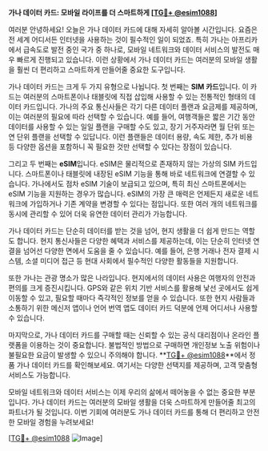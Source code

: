 **가나 데이터 카드: 모바일 라이프를 더 스마트하게 [[TG💪+ @esim1088](https://t.me/s/esim1088)]**

여러분 안녕하세요! 오늘은 가나 데이터 카드에 대해 자세히 알아볼 시간입니다. 요즘은 전 세계 어디서든 인터넷을 사용하는 것이 필수적인 일이 되었죠. 특히 가나는 아프리카에서 급속도로 발전 중인 국가 중 하나로, 모바일 네트워크와 데이터 서비스의 발전도 매우 빠르게 진행되고 있습니다. 이런 상황에서 가나 데이터 카드는 여러분의 모바일 생활을 훨씬 더 편리하고 스마트하게 만들어줄 중요한 도구입니다.

가나 데이터 카드는 크게 두 가지 유형으로 나뉩니다. 첫 번째는 **SIM 카드**입니다. 이 카드는 여러분의 스마트폰이나 태블릿에 직접 삽입해 사용할 수 있는 전통적인 형태의 데이터 카드입니다. 가나의 주요 통신사들은 각기 다른 데이터 플랜과 요금제를 제공하며, 이는 여러분의 필요에 따라 선택할 수 있습니다. 예를 들어, 여행객들은 짧은 기간 동안 데이터를 사용할 수 있는 일일 플랜을 구매할 수도 있고, 장기 거주자라면 월 단위 또는 연 단위 플랜을 선택할 수 있답니다. 이런 플랜들은 데이터 용량, 속도 제한, 추가 비용 등 다양한 옵션을 포함하니 꼭 필요한 것만 선택할 수 있다는 장점이 있습니다.

그리고 두 번째는 **eSIM**입니다. eSIM은 물리적으로 존재하지 않는 가상의 SIM 카드입니다. 스마트폰이나 태블릿에 내장된 eSIM 기능을 통해 바로 네트워크에 연결할 수 있습니다. 가나에서도 점차 eSIM 기술이 보급되고 있으며, 특히 최신 스마트폰에서는 eSIM 기능을 지원하는 경우가 많습니다. eSIM의 가장 큰 매력은 언제든지 새로운 네트워크에 가입하거나 기존 계약을 변경할 수 있다는 점입니다. 또한 여러 개의 네트워크를 동시에 관리할 수 있어 더욱 유연한 데이터 관리가 가능합니다.

가나 데이터 카드는 단순히 데이터를 받는 것을 넘어, 현지 생활을 더 쉽게 만드는 역할도 합니다. 현지 통신사들은 다양한 혜택과 서비스를 제공하는데, 이는 단순히 인터넷 연결을 넘어선 다양한 면에서 도움을 줄 수 있습니다. 예를 들어, 은행 거래나 전자 결제 시스템, 소셜 미디어 접근 등 현대 사회에서 필수적인 다양한 활동들을 지원합니다.

또한 가나는 관광 명소가 많은 나라입니다. 현지에서의 데이터 사용은 여행자의 안전과 편의를 크게 증진시킵니다. GPS와 같은 위치 기반 서비스를 활용해 낯선 곳에서도 쉽게 이동할 수 있고, 필요할 때마다 즉각적인 정보를 얻을 수 있습니다. 또한 현지 사람들과 소통하기 위한 메신저 앱이나 언어 번역 앱도 데이터 카드 덕분에 언제 어디서나 사용할 수 있습니다.

마지막으로, 가나 데이터 카드를 구매할 때는 신뢰할 수 있는 공식 대리점이나 온라인 플랫폼을 이용하는 것이 중요합니다. 불법적인 방법으로 구매하면 개인정보 노출 위험이나 불필요한 요금이 발생할 수 있으니 주의해야 합니다. **[TG💪+ @esim1088](https://t.me/s/esim1088)**에서 정품 가나 데이터 카드를 확인해보세요. 여기서는 다양한 선택지를 제공하며, 고객 맞춤형 서비스도 가능합니다.

모바일 네트워크와 데이터 서비스는 이제 우리의 삶에서 떼어놓을 수 없는 중요한 부분입니다. 가나 데이터 카드는 여러분의 모바일 생활을 더욱 스마트하게 만들어줄 최고의 파트너가 될 것입니다. 이번 기회에 여러분도 가나 데이터 카드를 통해 더 편리하고 안전한 모바일 경험을 누려보세요!

[[TG💪+ @esim1088](https://t.me/s/esim1088) ![Image](https://i.postimg.cc/Y0z9fWf4/image.png)]